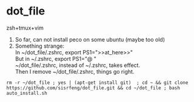 # dot_file
zsh+tmux+vim   

1. So far, can not install peco on some ubuntu (maybe too old)   
2. Something strange:  
In ~/dot_file/.zshrc, export PS1=">>at_here>>"  
But in ~/.zshrc, export PS1="@ "  
~/dot_file/.zshrc, instead of ~/.zshrc, takes effect.  
Then I  remove ~/dot_file/.zshrc, things go right.

 ```rm -r ~/dot_file ; yes | (apt-get install git)  ; cd ~ && git clone https://github.com/sisrfeng/dot_file.git && cd ~/dot_file ; bash auto_install.sh ```
